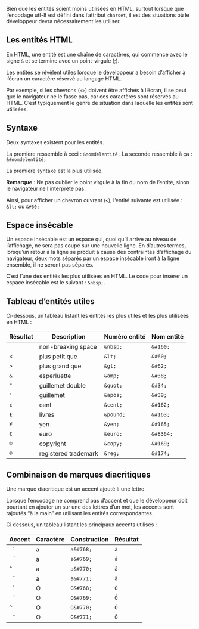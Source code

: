Bien que les entités soient moins utilisées en HTML, surtout lorsque que l’encodage utf-8 est défini dans l’attribut ```charset```, il est des situations où le développeur devra nécessairement les utiliser.

## Les entités HTML

En HTML, une entité est une chaîne de caractères, qui commence avec le signe ```&``` et se termine avec un point-virgule (;).

Les entités se révèlent utiles lorsque le développeur a besoin d’afficher à l’écran un caractère réservé au langage HTML.

Par exemple, si les chevrons (```<>```) doivent être affichés à l’écran, il se peut que le navigateur ne le fasse pas, car ces caractères sont réservés au HTML. C’est typiquement le genre de situation dans laquelle les entités sont utilisées.

## Syntaxe

Deux syntaxes existent pour les entités.

La première ressemble à ceci : ```&nomdelentité;```
La seconde ressemble à ça : ```&#nomdelentité;```

La première syntaxe est la plus utilisée.

__Remarque__ : Ne pas oublier le point virgule à la fin du nom de l’entité, sinon le navigateur ne l'interprète pas.

Ainsi, pour afficher un chevron ouvrant (```<```), l’entité suivante est utilisée : ```&lt;``` ou ```&#60;```

## Espace insécable

Un espace insécable est un espace qui, quoi qu’il arrive au niveau de l’affichage, ne sera pas coupé sur une nouvelle ligne. En d’autres termes, lorsqu’un retour à la ligne se produit à cause des contraintes d’affichage du navigateur, deux mots séparés par un espace insécable iront à la ligne ensemble, il ne seront pas séparés.

C’est l’une des entités les plus utilisées en HTML. Le code pour insérer un espace insécable est le suivant : ```&nbsp;```.

## Tableau d’entités utiles

Ci-dessous, un tableau listant les entités les plus utiles et les plus utilisées en HTML :

| **Résultat** | **Description** | **Numéro entité** | **Nom entité** |
| --- | --- | --- | --- |
| ``` ``` | non-breaking space | ```&nbsp;``` | ```&#160;``` |
| ```<``` | plus petit que | ```&lt;``` | ```&#60;``` |
| ```>``` | plus grand que | ```&gt;``` | ```&#62;``` |
| ```&``` | esperluette | ```&amp;``` | ```&#38;``` |
| ```"``` | guillemet double | ```&quot;``` | ```&#34;``` |
| ```'``` | guillemet | ```&apos;``` | ```&#39;``` |
| ```¢``` | cent | ```&cent;``` | ```&#162;``` |
| ```£``` | livres | ```&pound;``` | ```&#163;``` |
| ```¥``` | yen | ```&yen;``` | ```&#165;``` |
| ```€``` | euro | ```&euro;``` | ```&#8364;``` |
| ```©``` | copyright | ```&copy;``` | ```&#169;``` |
| ```®``` | registered trademark | ```&reg;``` | ```&#174;``` |

## Combinaison de marques diacritiques

Une marque diacritique est un accent ajouté à une lettre.

Lorsque l’encodage ne comprend pas d’accent et que le développeur doit pourtant en ajouter un sur une des lettres d’un mot, les accents sont rajoutés “à la main” en utilisant les entités correspondantes.

Ci dessous, un tableau listant les principaux accents utilisés :

| **Accent** | **Caractère** | **Construction** | **Résultat** |
| --- | --- | --- | --- |
| ``` ̀``` | a | ```a&#768;``` | ```à``` |
| ``` ́``` | a | ```a&#769;``` | ```á``` |
| ```^``` | a | ```a&#770;``` | ```â``` |
| ``` ̃``` | a | ```a&#771;``` | ```ã``` |
| ``` ̀``` | O | ```O&#768;``` | ```Ò``` |
| ``` ́``` | O | ```O&#769;``` | ```Ó``` |
| ```^``` | O | ```O&#770;``` | ```Ô``` |
| ``` ̃``` | O | ```O&#771;``` | ```Õ``` |